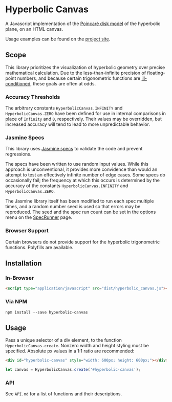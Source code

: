 # Hyperbolic Canvas

A Javascript implementation of the [Poincaré disk model](https://en.wikipedia.org/wiki/Poincar%C3%A9_disk_model) of the hyperbolic plane, on an HTML canvas.

Usage examples can be found on the [project site](https://ItsNickBarry.github.io/hyperbolic-canvas).

## Scope

This library prioritizes the visualization of hyperbolic geometry over precise mathematical calculation.  Due to the less-than-infinite precision of floating-point numbers, and because certain trigonometric functions are [ill-conditioned](https://en.wikipedia.org/wiki/Condition_number), these goals are often at odds.

### Accuracy Thresholds

The arbitrary constants `HyperbolicCanvas.INFINITY` and `HyperbolicCanvas.ZERO` have been defined for use in internal comparisons in place of `Infinity` and `0`, respectively.  Their values may be overridden, but increased accuracy will tend to lead to more unpredictable behavior.

### Jasmine Specs

This library uses [Jasmine specs][jasmine] to validate the code and prevent regressions.

The specs have been written to use random input values.  While this approach is unconventional, it provides more convidence than would an attempt to test an effectively infinite number of edge cases<!-- ha!  Get it? -->.  Some specs do occasionally fail; the frequency at which this occurs is determined by the accuracy of the constants `HyperbolicCanvas.INFINITY` and `HyperbolicCanvas.ZERO`.

The Jasmine library itself has been modified to run each spec multiple times, and a random number seed is used so that errors may be reproduced.  The seed and the spec run count can be set in the options menu on the [SpecRunner][jasmine] page.

[jasmine]: https://ItsNickBarry.github.io/hyperbolic-canvas/jasmine/SpecRunner.html

### Browser Support

Certain browsers do not provide support for the hyperbolic trigonometric functions. Polyfills are available.

## Installation

### In-Browser

```html
<script type="application/javascript" src="dist/hyperbolic_canvas.js"></script>
```

### Via NPM

```
npm install --save hyperbolic-canvas
```

## Usage

Pass a unique selector of a div element, to the function `HyperbolicCanvas.create`.  Nonzero width and height styling must be specified.  Absolute px values in a 1:1 ratio are recommended:

```html
<div id="hyperbolic-canvas" style="width: 600px; height: 600px;"></div>
```

```javascript
let canvas = HyperbolicCanvas.create('#hyperbolic-canvas');
```

### API

See `API.md` for a list of functions and their descriptions.
